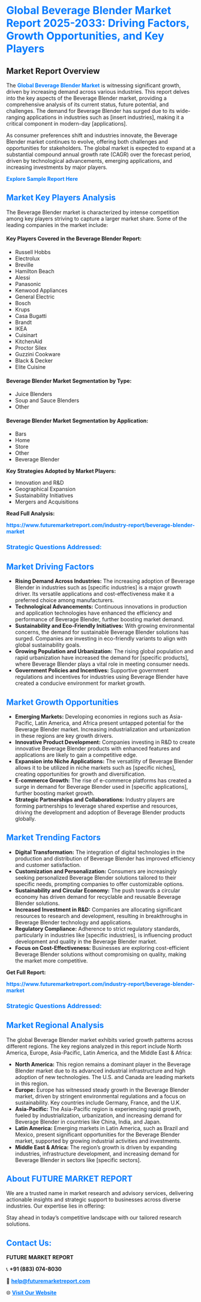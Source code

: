 <h1 style="color: #007BFF;">Global Beverage Blender Market Report 2025-2033: Driving Factors, Growth Opportunities, and Key Players</h1>

<section id="overview">
<h2>Market Report Overview</h2>
<p>The <a href="https://www.futuremarketreport.com/industry-report/beverage-blender-market" style="color: #007BFF; text-decoration: none;"><strong>Global Beverage Blender Market</strong></a> is witnessing significant growth, driven by increasing demand across various industries. This report delves into the key aspects of the Beverage Blender market, providing a comprehensive analysis of its current status, future potential, and challenges. The demand for Beverage Blender has surged due to its wide-ranging applications in industries such as [insert industries], making it a critical component in modern-day [applications].</p>
<p>As consumer preferences shift and industries innovate, the Beverage Blender market continues to evolve, offering both challenges and opportunities for stakeholders. The global market is expected to expand at a substantial compound annual growth rate (CAGR) over the forecast period, driven by technological advancements, emerging applications, and increasing investments by major players.</p>
</section>

<section id="overview">
<p><a href="https://www.futuremarketreport.com/request-sample/reportId=113317" style="color: #007BFF; text-decoration: none;"><strong>Explore Sample Report Here</strong></a></p>
</section>

<section id="key-players">
<h2 style="color: #007BFF;">Market Key Players Analysis</h2>
<p>The Beverage Blender market is characterized by intense competition among key players striving to capture a larger market share. Some of the leading companies in the market include:</p>
<h4>Key Players Covered in the Beverage Blender Report:</h4>
<ul><li>Russell Hobbs</li><li>Electrolux</li><li>Breville</li><li>Hamilton Beach</li><li>Alessi</li><li>Panasonic</li><li>Kenwood Appliances</li><li>General Electric</li><li>Bosch</li><li>Krups</li><li>Casa Bugatti</li><li>Brandt</li><li>IKEA</li><li>Cuisinart</li><li>KitchenAid</li><li>Proctor Silex</li><li>Guzzini Cookware</li><li>Black &amp; Decker</li><li>Elite Cuisine</li></ul>
<h4>Beverage Blender Market Segmentation by Type:</h4>
<ul><li>Juice Blenders</li><li>Soup and Sauce Blenders</li><li>Other</li></ul>

<h4>Beverage Blender Market Segmentation by Application:</h4>
<ul><li>Bars</li><li>Home</li><li>Store</li><li>Other</li><li>Beverage Blender</li></ul>
<p><strong>Key Strategies Adopted by Market Players:</strong></p>
<ul>
<li>Innovation and R&D</li>
<li>Geographical Expansion</li>
<li>Sustainability Initiatives</li>
<li>Mergers and Acquisitions</li>
</ul>
</section>

<section>
<p><strong>Read Full Analysis: </strong></p><a href="https://www.futuremarketreport.com/industry-report/beverage-blender-market" style="color: #007BFF; text-decoration: none;"><strong>https://www.futuremarketreport.com/industry-report/beverage-blender-market</strong></a>
<h3 style="color: #007BFF;">Strategic Questions Addressed:</h3>
</section>

<section id="driving-factors">
<h2 style="color: #007BFF;">Market Driving Factors</h2>
<ul>
<li><strong>Rising Demand Across Industries:</strong> The increasing adoption of Beverage Blender in industries such as [specific industries] is a major growth driver. Its versatile applications and cost-effectiveness make it a preferred choice among manufacturers.</li>
<li><strong>Technological Advancements:</strong> Continuous innovations in production and application technologies have enhanced the efficiency and performance of Beverage Blender, further boosting market demand.</li>
<li><strong>Sustainability and Eco-Friendly Initiatives:</strong> With growing environmental concerns, the demand for sustainable Beverage Blender solutions has surged. Companies are investing in eco-friendly variants to align with global sustainability goals.</li>
<li><strong>Growing Population and Urbanization:</strong> The rising global population and rapid urbanization have increased the demand for [specific products], where Beverage Blender plays a vital role in meeting consumer needs.</li>
<li><strong>Government Policies and Incentives:</strong> Supportive government regulations and incentives for industries using Beverage Blender have created a conducive environment for market growth.</li>
</ul>
</section>

<section id="growth-opportunities">
<h2 style="color: #007BFF;">Market Growth Opportunities</h2>
<ul>
<li><strong>Emerging Markets:</strong> Developing economies in regions such as Asia-Pacific, Latin America, and Africa present untapped potential for the Beverage Blender market. Increasing industrialization and urbanization in these regions are key growth drivers.</li>
<li><strong>Innovative Product Development:</strong> Companies investing in R&D to create innovative Beverage Blender products with enhanced features and applications are likely to gain a competitive edge.</li>
<li><strong>Expansion into Niche Applications:</strong> The versatility of Beverage Blender allows it to be utilized in niche markets such as [specific niches], creating opportunities for growth and diversification.</li>
<li><strong>E-commerce Growth:</strong> The rise of e-commerce platforms has created a surge in demand for Beverage Blender used in [specific applications], further boosting market growth.</li>
<li><strong>Strategic Partnerships and Collaborations:</strong> Industry players are forming partnerships to leverage shared expertise and resources, driving the development and adoption of Beverage Blender products globally.</li>
</ul>
</section>

<section id="trending-factors">
<h2 style="color: #007BFF;">Market Trending Factors</h2>
<ul>
<li><strong>Digital Transformation:</strong> The integration of digital technologies in the production and distribution of Beverage Blender has improved efficiency and customer satisfaction.</li>
<li><strong>Customization and Personalization:</strong> Consumers are increasingly seeking personalized Beverage Blender solutions tailored to their specific needs, prompting companies to offer customizable options.</li>
<li><strong>Sustainability and Circular Economy:</strong> The push towards a circular economy has driven demand for recyclable and reusable Beverage Blender solutions.</li>
<li><strong>Increased Investment in R&D:</strong> Companies are allocating significant resources to research and development, resulting in breakthroughs in Beverage Blender technology and applications.</li>
<li><strong>Regulatory Compliance:</strong> Adherence to strict regulatory standards, particularly in industries like [specific industries], is influencing product development and quality in the Beverage Blender market.</li>
<li><strong>Focus on Cost-Effectiveness:</strong> Businesses are exploring cost-efficient Beverage Blender solutions without compromising on quality, making the market more competitive.</li>
</ul>
</section>

<section>
<p><strong>Get Full Report: </strong></p><a href="https://www.futuremarketreport.com/industry-report/beverage-blender-market" style="color: #007BFF; text-decoration: none;"><strong>https://www.futuremarketreport.com/industry-report/beverage-blender-market</strong></a>
<h3 style="color: #007BFF;">Strategic Questions Addressed:</h3>
</section>


<section id="regional-analysis">
<h2 style="color: #007BFF;">Market Regional Analysis</h2>
<p>The global Beverage Blender market exhibits varied growth patterns across different regions. The key regions analyzed in this report include North America, Europe, Asia-Pacific, Latin America, and the Middle East & Africa:</p>
<ul>
<li><strong>North America:</strong> This region remains a dominant player in the Beverage Blender market due to its advanced industrial infrastructure and high adoption of new technologies. The U.S. and Canada are leading markets in this region.</li>
<li><strong>Europe:</strong> Europe has witnessed steady growth in the Beverage Blender market, driven by stringent environmental regulations and a focus on sustainability. Key countries include Germany, France, and the U.K.</li>
<li><strong>Asia-Pacific:</strong> The Asia-Pacific region is experiencing rapid growth, fueled by industrialization, urbanization, and increasing demand for Beverage Blender in countries like China, India, and Japan.</li>
<li><strong>Latin America:</strong> Emerging markets in Latin America, such as Brazil and Mexico, present significant opportunities for the Beverage Blender market, supported by growing industrial activities and investments.</li>
<li><strong>Middle East & Africa:</strong> The region’s growth is driven by expanding industries, infrastructure development, and increasing demand for Beverage Blender in sectors like [specific sectors].</li>
</ul>
</section>

<footer>
<h2 style="color: #007BFF;">About FUTURE MARKET REPORT</h2>
<p>We are a trusted name in market research and advisory services, delivering actionable insights and strategic support to businesses across diverse industries. Our expertise lies in offering:</p>

<p>Stay ahead in today’s competitive landscape with our tailored research solutions.</p>

<h2 style="color: #007BFF;">Contact Us:</h2>
<p><strong>FUTURE MARKET REPORT</strong></p>
<p>📞 <strong>+91 (883) 074-8030</strong></p>
<p>📧 <strong><a href="mailto:help@futuremarketreport.com" style="color: #007BFF;">help@futuremarketreport.com</a></strong></p>
<p>🌐 <strong><a href="https://www.futuremarketreport.com/" style="color: #007BFF;">Visit Our Website</a></strong></p>
</footer>